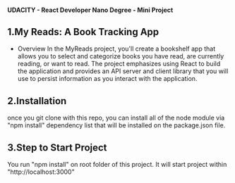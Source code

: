 #### UDACITY - React Developer Nano Degree - Mini Project

## 1.My Reads: A Book Tracking App

- Overview
  In the MyReads project, you'll create a bookshelf app that allows you to select and categorize books you have read, are currently reading, or want to read. The project emphasizes using React to build the application and provides an API server and client library that you will use to persist information as you interact with the application.

## 2.Installation

once you git clone with this repo, you can install all of the node module via "npm install" dependency list that will be installed on the package.json file.

## 3.Step to Start Project

You run "npm install" on root folder of this project. It will start project within "http://localhost:3000"
